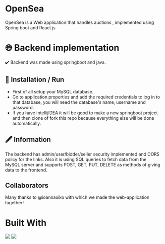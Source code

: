 
# OpenSea

OpenSea is a Web application that handles auctions , implemented using Spring boot and React.js


# :globe_with_meridians: Backend implementation

:heavy_check_mark: Backend was made using springboot and java.

## :hammer: Installation / Run

- First of all setup your MySQL database.
- Go to application.properties and add the required credentials to log in to that database, you will need the database's name, username and password.
- If you have IntellijIDEA it will be good to make a new springboot project and then clone of fork this repo because everything else will be done automatically.




## :fountain_pen: Information

The backend has admin/user/bidder/seller security implemented and CORS policy for the links. Also it is using SQL queries to fetch data from the MySQL server and supports POST, GET, PUT, DELETE as methods of giving data to the frontend.


##  Collaborators

Many thanks to @ioannaoiko with which we made the web-application together!

# Built With
![](https://img.shields.io/badge/Java-ED8B00?style=for-the-badge&logo=java&logoColor=white)
![](https://img.shields.io/badge/Spring-6DB33F?style=for-the-badge&logo=spring&logoColor=white)


